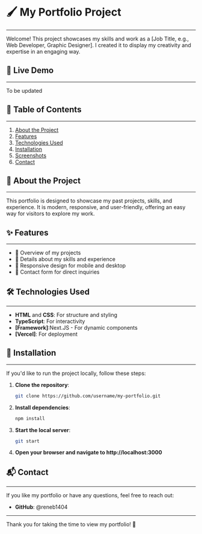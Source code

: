 # 🖌️ My Portfolio Project

---

Welcome!
This project showcases my skills and work as a [Job Title, e.g., Web Developer, Graphic Designer]. I created it to display my creativity and expertise in an engaging way.

## 🚀 Live Demo

---

To be updated

## 📜 Table of Contents

---

1. [About the Project](#-about-the-project)
2. [Features](#-features)
3. [Technologies Used](#-technologies-used)
4. [Installation](#-installation)
5. [Screenshots](#-screenshots)
6. [Contact](#-contact)

## 📖 About the Project

---

This portfolio is designed to showcase my past projects, skills, and experience.
It is modern, responsive, and user-friendly, offering an easy way for visitors to explore my work.

## ✨ Features

---

- 🌟 Overview of my projects
- 💼 Details about my skills and experience
- 📱 Responsive design for mobile and desktop
- 📧 Contact form for direct inquiries

## 🛠️ Technologies Used

---

- **HTML** and **CSS**: For structure and styling
- **TypeScript**: For interactivity
- **[Framework]**:Next.JS - For dynamic components
- **[Vercel]**: For deployment

## 🔧 Installation

---

If you'd like to run the project locally, follow these steps:

1. **Clone the repository**:
   ```bash
   git clone https://github.com/username/my-portfolio.git
   ```
2. **Install dependencies**:
   ```bash
   npm install
   ```
3. **Start the local server**:
   ```bash
   git start
   ```
4. **Open your browser and navigate to http://localhost:3000**

## 📬 Contact

---

If you like my portfolio or have any questions, feel free to reach out:

- **GitHub**: @reneb1404

---

Thank you for taking the time to view my portfolio! 🙌
